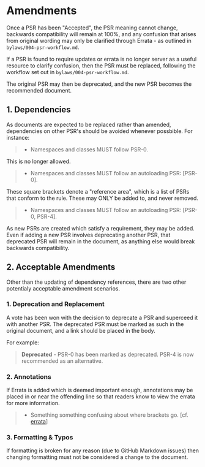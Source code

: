 Amendments
==========

Once a PSR has been "Accepted", the PSR meaning cannot change, backwards 
compatibility will remain at 100%, and any confusion that arises from original 
wording may only be clarified through Errata - as outlined in 
`bylaws/004-psr-workflow.md`.

If a PSR is found to require updates or errata is no longer server as a 
useful resource to clarify confusion, then the PSR must be replaced, following
the workflow set out in `bylaws/004-psr-workflow.md`.

The original PSR may then be deprecated, and the new PSR becomes the recommended 
document. 

## 1. Dependencies 

As documents are expected to be replaced rather than amended, dependencies on 
other PSR's should be avoided whenever possbible. For instance:

> - Namespaces and classes MUST follow PSR-0.

This is no longer allowed. 

> - Namespaces and classes MUST follow an autoloading PSR: [PSR-0].

These square brackets denote a "reference area", which is a list of PSRs that
conform to the rule. These may ONLY be added to, and never removed.

> - Namespaces and classes MUST follow an autoloading PSR: [PSR-0, PSR-4].

As new PSRs are created which satisfy a requirement, they may be added. Even if 
adding a new PSR involves deprecating another PSR, that deprecated PSR will 
remain in the document, as anything else would break backwards compatibility.

## 2. Acceptable Amendments

Other than the updating of dependency references, there are two other potentialy 
acceptable amendment scenarios. 

### 1. Deprecation and Replacement

A vote has been won with the decision to deprecate a PSR and superceed it 
with another PSR. The deprecated PSR must be marked as such in the original 
document, and a link should be placed in the body.

For example:

> **Deprecated** - PSR-0 has been marked as deprecated. PSR-4 is now recommended 
as an alternative.

### 2. Annotations

If Errata is added which is deemed important enough, annotations may be placed in 
or near the offending line so that readers know to view the errata for more 
information.

> - Something something confusing about where brackets go. [cf. [errata](foo-meta.md#anchor)]

### 3. Formatting & Typos

If formatting is broken for any reason (due to GitHub Markdown issues) then 
changing formatting must not be considered a change to the document.

